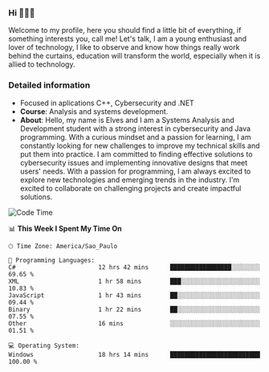 


### Hi 🙋🏽‍♂️

Welcome to my profile, here you should find a little bit of everything, if something interests you, call me! Let's talk,
I am a young enthusiast and lover of technology, I like to observe and know how things really work behind the curtains, 
education will transform the world, especially when it is allied to technology.

### Detailed information
* Focused in aplications C++, Cybersecurity and .NET
* **Course**: Analysis and systems development.
* **About**: Hello, my name is Elves and I am a Systems Analysis and Development student with a strong interest in cybersecurity and Java programming. With a curious mindset and a passion for learning, I am constantly looking for new challenges to improve my technical skills and put them into practice. I am committed to finding effective solutions to cybersecurity issues and implementing innovative designs that meet users' needs. With a passion for programming, I am always excited to explore new technologies and emerging trends in the industry. I'm excited to collaborate on challenging projects and create impactful solutions.

<!--START_SECTION:waka-->
![Code Time](http://img.shields.io/badge/Code%20Time-162%20hrs%2035%20mins-blue)

📊 **This Week I Spent My Time On** 

```text
🕑︎ Time Zone: America/Sao_Paulo

💬 Programming Languages: 
C#                       12 hrs 42 mins      █████████████████░░░░░░░░   69.65 % 
XML                      1 hr 58 mins        ███░░░░░░░░░░░░░░░░░░░░░░   10.83 % 
JavaScript               1 hr 43 mins        ██░░░░░░░░░░░░░░░░░░░░░░░   09.44 % 
Binary                   1 hr 22 mins        ██░░░░░░░░░░░░░░░░░░░░░░░   07.55 % 
Other                    16 mins             ░░░░░░░░░░░░░░░░░░░░░░░░░   01.51 % 

💻 Operating System: 
Windows                  18 hrs 14 mins      █████████████████████████   100.00 % 
```


<!--END_SECTION:waka-->


